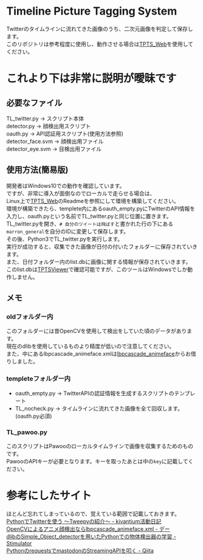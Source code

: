 # Timeline Picture Tagging System  
Twitterのタイムラインに流れてきた画像のうち、二次元画像を判定して保存します。     
このリポジトリは参考程度に使用し、動作させる場合は[TPTS_Web](https://github.com/marron-akanishi/TPTS_web)を使用してください。  

# これより下は非常に説明が曖昧です

## 必要なファイル  
TL_twitter.py -> スクリプト本体  
detector.py -> 顔検出用スクリプト  
oauth.py -> API認証用スクリプト(使用方法参照)  
detector_face.svm -> 顔検出用ファイル  
detector_eye.svm -> 目検出用ファイル  

## 使用方法(簡易版)  
開発者はWindows10での動作を確認しています。  
ですが、非常に導入が面倒なのでローカルで走らせる場合は、  
Linux上で[TPTS_Web](https://github.com/marron-akanishi/TPTS_web)のReadmeを参照にして環境を構築してください。  
環境が構築できたら、templete内にあるoauth_empty.pyにTwitterのAPI情報を入力し、oauth.pyという名前でTL_twitter.pyと同じ位置に置きます。  
TL_twitter.pyを開き、`# 自分のツイートは飛ばす`と書かれた行の下にある`marron_general`を自分のIDに変更して保存します。  
その後、Python3でTL_twitter.pyを実行します。  
実行が成功すると、収集できた画像が日付の付いたフォルダーに保存されていきます。  
また、日付フォルダー内のlist.dbに画像に関する情報が保存されていきます。  
このlist.dbは[TPTSViewer](https://github.com/marron-akanishi/TPTSViewer)で確認可能ですが、このツールはWindowsでしか動作しません。  

## メモ  
### oldフォルダー内  
このフォルダーには昔OpenCVを使用して検出をしていた頃のデータがあります。  
現在のdlibを使用しているものより精度が低いので注意してください。  
また、中にあるlbpcascade_animeface.xmlは[lbpcascade_animeface](https://github.com/nagadomi/lbpcascade_animeface)からお借りしました。

### templeteフォルダー内  
- oauth_empty.py -> TwitterAPIの認証情報を生成するスクリプトのテンプレート
- TL_nocheck.py -> タイムラインに流れてきた画像を全て回収します。(oauth.py必須)

### TL_pawoo.py
このスクリプトはPawooのローカルタイムラインで画像を収集するためのものです。  
PawooのAPIキーが必要となります。キーを取ったあとは中の`key`に記載してください。  

# 参考にしたサイト
ほとんど忘れてしまっているので、覚えている範囲で記載しておきます。  
[PythonでTwitterを使う 〜Tweepyの紹介〜 - kivantium活動日記](https://goo.gl/aE1Yi6)  
[OpenCVによるアニメ顔検出ならlbpcascade_animeface.xml - デー](https://goo.gl/TLg4wK)  
[dlibのSimple_Object_detectorを用いたPythonでの物体検出器の学習 - Stimulator](https://goo.gl/qWn92M)  
[PythonのrequestsでmastodonのStreamingAPIを叩く - Qiita](https://goo.gl/xOzB5V)
